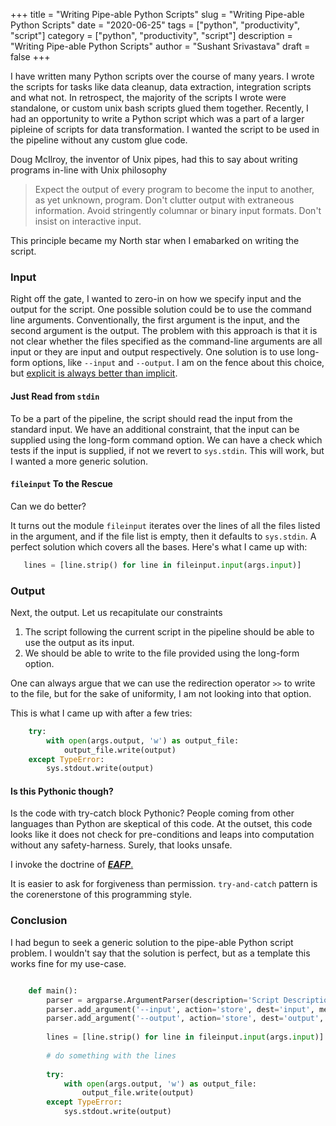 +++
title = "Writing Pipe-able Python Scripts"
slug = "Writing Pipe-able Python Scripts"
date = "2020-06-25"
tags = ["python", "productivity", "script"]
category = ["python", "productivity", "script"]
description = "Writing Pipe-able Python Scripts"
author = "Sushant Srivastava"
draft = false
+++

I have written many Python scripts over the course of many years.
I wrote the scripts for tasks like data cleanup, data extraction,
integration scripts and what not. In retrospect, the majority of the 
scripts I wrote were standalone, or custom unix bash scripts glued them
together. Recently, I had an opportunity to write a Python script which 
was a part of a larger pipleine of scripts for data transformation. 
I wanted the script to be used in the pipeline without any custom glue code.


Doug McIlroy, the inventor of Unix pipes, had this to say about writing programs 
in-line with Unix philosophy

> Expect the output of every program to become the input to another, as yet unknown, program. Don't clutter output with extraneous information. Avoid stringently columnar or binary input formats. Don't insist on interactive input.

This principle became my North star when I emabarked on writing the script.


### Input ###

Right off the gate, I wanted to zero-in on how we specify input and the output for the script.
One possible solution could be to use the command line arguments. Conventionally, the first argument
is the input, and the second argument is the output. The problem with this approach is that it is not 
clear whether the files specified as the command-line arguments are all input or they are input and output
respectively. One solution is to use long-form options, like `--input` and `--output`. I am on the fence 
about this choice, but [explicit is always better than implicit](https://www.python.org/dev/peps/pep-0020/).

#### Just Read from `stdin` ####

To be a part of the pipeline, the script should read the input from the standard input.
We have an additional constraint, that the input can be supplied using the long-form command option.
We can have a check which tests if the input is supplied, if not we revert to `sys.stdin`.
This will work, but I wanted a more generic solution.

#### `fileinput` To the Rescue ####

Can we do better?

It turns out the module `fileinput` iterates over the lines of all the files listed in 
the argument, and if the file list is empty, then it defaults to `sys.stdin`. A perfect solution
which covers all the bases. Here's what I came up with:
```python
   lines = [line.strip() for line in fileinput.input(args.input)]
```


### Output ###
Next, the output. Let us recapitulate our constraints

1. The script following the current script in the pipeline should be able to use the output as its input.
2. We should be able to write to the file provided using the long-form option.

One can always argue that we can use the redirection operator `>>` to write to the file, but for the
sake of uniformity, I am not looking into that option.

This is what I came up with after a few tries:

```python
    try:
        with open(args.output, 'w') as output_file:
            output_file.write(output)
    except TypeError:
        sys.stdout.write(output)
```



#### Is this Pythonic though? ####

Is the code with try-catch block Pythonic? People coming from other languages than Python are skeptical of this code.
At the outset, this code looks like it does not check for pre-conditions and leaps into computation without any
safety-harness. Surely, that looks unsafe.

I invoke the doctrine of [***EAFP***.](https://docs.python.org/3.4/glossary.html#:~:text=Easier%20to%20ask%20for%20forgiveness,many%20try%20and%20except%20statements.)

It is easier to ask for forgiveness than permission. `try-and-catch` pattern is the corenerstone of this programming
style.



### Conclusion ###

I had begun to seek a generic solution to the pipe-able Python script problem.
I wouldn't say that the solution is perfect, but as a template this works fine for my use-case.


```python

    def main():
		parser = argparse.ArgumentParser(description='Script Description')
		parser.add_argument('--input', action='store', dest='input', metavar='FILE', help='Input file')
		parser.add_argument('--output', action='store', dest='output', metavar='FILE', help='Output file')
		
		lines = [line.strip() for line in fileinput.input(args.input)]
		
		# do something with the lines
		
		try:
			with open(args.output, 'w') as output_file:
				output_file.write(output)
	    except TypeError:
		    sys.stdout.write(output)
```

